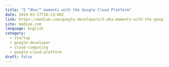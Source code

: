 ```yaml
---
title: "5 “Aha!” moments with the Google Cloud Platform"
date: 2019-03-27T16:13:00Z
link: https://medium.com/google-developers/5-aha-moments-with-the-google-cloud-platform-14b44b7ecdc3?source=rss----2e5ce7f173a5---4
site: medium.com
language: English
category:
  - startup
  - google-developer
  - cloud-computing
  - google-cloud-platform
draft: false
---
```

